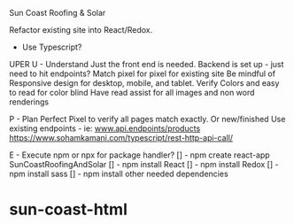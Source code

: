 Sun Coast Roofing & Solar

Refactor existing site into React/Redox.
- Use Typescript?

UPER
U - Understand
Just the front end is needed. Backend is set up - just need to hit endpoints?
Match pixel for pixel for existing site
Be mindful of Responsive design for desktop, mobile, and tablet.
Verify Colors and easy to read for color blind
Have read assist for all images and non word renderings

P - Plan 
Perfect Pixel to verify all pages match exactly. Or new/finished
Use existing endpoints - ie: www.api.endpoints/products
https://www.sohamkamani.com/typescript/rest-http-api-call/

E - Execute
npm or npx for package handler?
[] - npm create react-app SunCoastRoofingAndSolar
[] - npm install React
[] - npm install Redox
[] - npm install sass
[] - npm install other needed dependencies

# sun-coast-html
